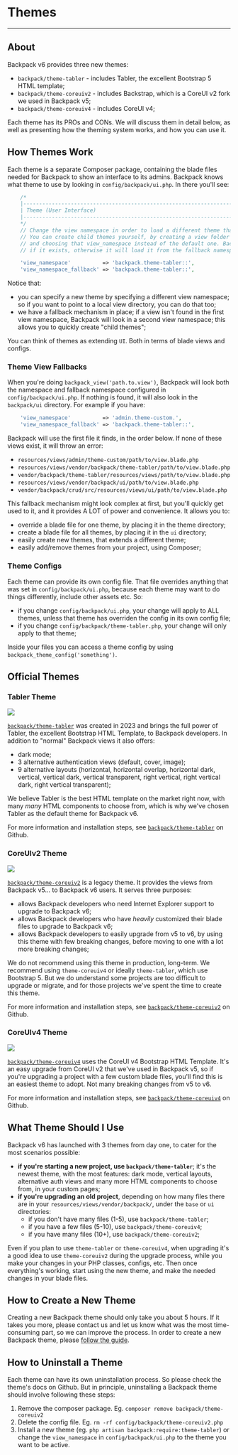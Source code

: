 # Themes

---

<a name="about"></a>
## About

Backpack v6 provides three new themes:
- `backpack/theme-tabler` - includes Tabler, the excellent Bootstrap 5 HTML template;
- `backpack/theme-coreuiv2` - includes Backstrap, which is a CoreUI v2 fork we used in Backpack v5;
- `backpack/theme-coreuiv4` - includes CoreUI v4;

Each theme has its PROs and CONs. We will discuss them in detail below, as well as presenting how the theming system works, and how you can use it.


<a name="how-themes-work"></a>
## How Themes Work

Each theme is a separate Composer package, containing the blade files needed for Backpack to show an interface to its admins. Backpack knows what theme to use by looking in `config/backpack/ui.php`. In there you'll see:

```php
    /*
    |--------------------------------------------------------------------------
    | Theme (User Interface)
    |--------------------------------------------------------------------------
    */
    // Change the view namespace in order to load a different theme than the one Backpack provides.
    // You can create child themes yourself, by creating a view folder anywhere in your resources/views
    // and choosing that view_namespace instead of the default one. Backpack will load a file from there
    // if it exists, otherwise it will load it from the fallback namespace.

    'view_namespace'          => 'backpack.theme-tabler::',
    'view_namespace_fallback' => 'backpack.theme-tabler::',
```

Notice that:
- you can specify a new theme by specifying a different view namespace; so if you want to point to a local view directory, you can do that too;
- we have a fallback mechanism in place; if a view isn't found in the first view namespace, Backpack will look in a second view namespace; this allows you to quickly create "child themes";

You can think of themes as extending `UI`. Both in terms of blade views and configs.

<a name="theme-view-fallbacks"></a>
### Theme View Fallbacks

When you're doing `backpack_view('path.to.view')`, Backpack will look both the namespace and fallback namespace configured in `config/backpack/ui.php`. If nothing is found, it will also look in the `backpack/ui` directory. For example if you have:
```php
    'view_namespace'          => 'admin.theme-custom.',
    'view_namespace_fallback' => 'backpack.theme-tabler::',
```
Backpack will use the first file it finds, in the order below. If none of these views exist, it will throw an error:
- `resources/views/admin/theme-custom/path/to/view.blade.php`
- `resources/views/vendor/backpack/theme-tabler/path/to/view.blade.php`
- `vendor/backpack/theme-tabler/resources/views/path/to/view.blade.php`
- `resources/views/vendor/backpack/ui/path/to/view.blade.php`
- `vendor/backpack/crud/src/resources/views/ui/path/to/view.blade.php`

This fallback mechanism might look complex at first, but you'll quickly get used to it, and it provides A LOT of power and convenience. It allows you to:
- override a blade file for one theme, by placing it in the theme directory;
- create a blade file for all themes, by placing it in the `ui` directory;
- easily create new themes, that extends a different theme;
- easily add/remove themes from your project, using Composer;

<a name="theme-configs"></a>
### Theme Configs

Each theme can provide its own config file. That file overrides anything that was set in `config/backpack/ui.php`, because each theme may want to do things differently, include other assets etc. So:
- if you change `config/backpack/ui.php`, your change will apply to ALL themes, unless that theme has overriden the config in its own config file;
- if you change `config/backpack/theme-tabler.php`, your change will only apply to that theme;

Inside your files you can access a theme config by using `backpack_theme_config('something')`.

<a name="how-themes-work"></a>
## Official Themes

<a name="tabler-theme"></a>
### Tabler Theme

![](https://user-images.githubusercontent.com/1032474/240274915-f45460a7-b876-432c-82c3-b0b3c60a39f2.png)

[`backpack/theme-tabler`](https://github.com/Laravel-Backpack/theme-tabler) was created in 2023 and brings the full power of Tabler, the excellent Bootstrap HTML Template, to Backpack developers. In addition to "normal" Backpack views it also offers:
- dark mode;
- 3 alternative authentication views (default, cover, image);
- 9 alternative layouts (horizontal, horizontal overlap, horizontal dark, vertical, vertical dark, vertical transparent, right vertical, right vertical dark, right vertical transparent);

We believe Tabler is the best HTML template on the market right now, with many _many_ HTML components to choose from, which is why we've chosen Tabler as the default theme for Backpack v6.

For more information and installation steps, see [`backpack/theme-tabler`](https://github.com/Laravel-Backpack/theme-tabler) on Github.

<a name="tabler-theme"></a>
### CoreUIv2 Theme

![](https://user-images.githubusercontent.com/1032474/240272550-456499a0-ef31-48a1-a985-1de3ff6107e5.png)

[`backpack/theme-coreuiv2`](https://github.com/Laravel-Backpack/theme-coreuiv2) is a legacy theme. It provides the views from Backpack v5... to Backpack v6 users. It serves three purposes:
- allows Backpack developers who need Internet Explorer support to upgrade to Backpack v6;
- allows Backpack developers who have _heavily_ customized their blade files to upgrade to Backpack v6;
- allows Backpack developers to easily upgrade from v5 to v6, by using this theme with few breaking changes, before moving to one with a lot more breaking changes;

We do not recommend using this theme in production, long-term. We recommend using `theme-coreuiv4` or ideally `theme-tabler`, which use Bootstrap 5. But we do understand some projects are too difficult to upgrade or migrate, and for those projects we've spent the time to create this theme.

For more information and installation steps, see [`backpack/theme-coreuiv2`](https://github.com/Laravel-Backpack/theme-coreuiv2) on Github.

<a name="tabler-theme"></a>
### CoreUIv4 Theme

![](https://user-images.githubusercontent.com/1032474/240274314-184d328e-0e6c-4d67-942b-4e4d4efd96c8.png)

[`backpack/theme-coreuiv4`](https://github.com/Laravel-Backpack/theme-coreuiv4) uses the CoreUI v4 Bootstrap HTML Template. It's an easy upgrade from CoreUI v2 that we've used in Backpack v5, so if you're upgrading a project with a few custom blade files, you'll find this is an easiest theme to adopt. Not many breaking changes from v5 to v6.

For more information and installation steps, see [`backpack/theme-coreuiv4`](https://github.com/Laravel-Backpack/theme-coreuiv4) on Github.

<a name="what-theme-should-i-use"></a>
## What Theme Should I Use

Backpack v6 has launched with 3 themes from day one, to cater for the most scenarios possible:
- **if you're starting a new project, use `backpack/theme-tabler`**; it's the newest theme, with the most features: dark mode, vertical layouts, alternative auth views and many more HTML components to choose from, in your custom pages;
- **if you're upgrading an old project**, depending on how many files there are in your `resources/views/vendor/backpack/`, under the `base` or `ui` directories:
    - if you don't have many files (1-5), use `backpack/theme-tabler`;
    - if you have a few files (5-10), use `backpack/theme-coreuiv4`;
    - if you have many files (10+), use `backpack/theme-coreuiv2`;

Even if you plan to use `theme-tabler` or `theme-coreuiv4`, when upgrading it's a good idea to use `theme-coreuiv2` during the upgrade process, while you make your changes in your PHP classes, configs, etc. Then once everything's working, start using the new theme, and make the needed changes in your blade files.

<a name="how-to-create-a-new-theme"></a>
## How to Create a New Theme

Creating a new Backpack theme should only take you about 5 hours. If it takes you more, please contact us and let us know what was the most time-consuming part, so we can improve the process. In order to create a new Backpack theme, please [follow the guide](/docs/{{version}}/add-ons-tutorial-how-to-create-a-theme).

<a name="how-to-uninstall-a-theme"></a>
## How to Uninstall a Theme

Each theme can have its own uninstallation process. So please check the theme's docs on Github. But in principle, uninstalling a Backpack theme should involve following these steps:

1. Remove the composer package. Eg. `composer remove backpack/theme-coreuiv2`
2. Delete the config file. Eg. `rm -rf config/backpack/theme-coreuiv2.php`
3. Install a new theme (eg. `php artisan backpack:require:theme-tabler`) or change the `view_namespace` in `config/backpack/ui.php` to the theme you want to be active.
